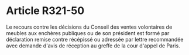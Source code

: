 # Article R321-50

Le recours contre les décisions du Conseil des ventes volontaires de meubles aux enchères publiques ou de son président est formé par déclaration remise contre récépissé ou adressée par lettre recommandée avec demande d'avis de réception au greffe de la cour d'appel de Paris.
